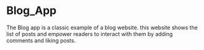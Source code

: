 # Blog_App
The Blog app is a classic example of a blog website. this website shows the list of posts and empower readers to interact with them by adding comments and liking posts.
